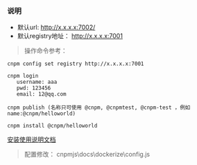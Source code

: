 ### 说明 
 * 默认url: http://x.x.x.x:7002/
 * 默认registry地址： http://x.x.x.x:7001
 
 
> 操作命令参考：
 
 ```text
cnpm config set registry http://x.x.x.x:7001
 
cnpm login 
	username: aaa
	pwd: 123456
	email: 12@qq.com
	
cnpm publish (名称只可使用 @cnpm, @cnpmtest, @cnpm-test ，例如name:@cnpm/helloworld)
 
cnpm install @cnpm/helloworld
```

[安装使用说明文档](https://github.com/cnpm/cnpmjs.org) 

> 配置修改： cnpmjs\docs\dockerize\config.js